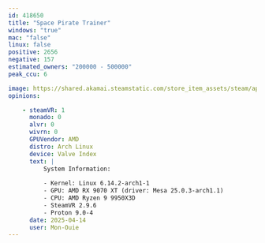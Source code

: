 ```yaml
---
id: 418650
title: "Space Pirate Trainer"
windows: "true"
mac: "false"
linux: false
positive: 2656
negative: 157
estimated_owners: "200000 - 500000"
peak_ccu: 6

image: https://shared.akamai.steamstatic.com/store_item_assets/steam/apps/418650/header.jpg?t=1667031863
opinions:

    - steamVR: 1
      monado: 0
      alvr: 0
      wivrn: 0
      GPUVendor: AMD
      distro: Arch Linux
      device: Valve Index
      text: |
          System Information:
           
          - Kernel: Linux 6.14.2-arch1-1 
          - GPU: AMD RX 9070 XT (driver: Mesa 25.0.3-arch1.1)
          - CPU: AMD Ryzen 9 9950X3D 
          - SteamVR 2.9.6
          - Proton 9.0-4
      date: 2025-04-14
      user: Mon-Ouie
---
```

